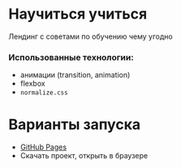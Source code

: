# Научиться учиться

Лендинг с советами по обучению чему угодно

### Использованные технологии:
- анимации (transition, animation)
- flexbox
- `normalize.css`

# Варианты запуска
- [GitHub Pages](https://r3dkar.github.io/www-learn-to-learn/)
- Скачать проект, открыть в браузере
